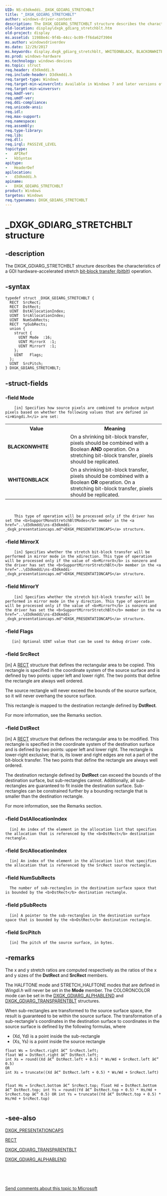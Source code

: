 ```yaml
---
UID: NS:d3dkmddi._DXGK_GDIARG_STRETCHBLT
title: "_DXGK_GDIARG_STRETCHBLT"
author: windows-driver-content
description: The DXGK_GDIARG_STRETCHBLT structure describes the characteristics of a GDI hardware-accelerated stretch bit-block transfer (bitblt) operation.
old-location: display\dxgk_gdiarg_stretchblt.htm
old-project: display
ms.assetid: 11988e4c-9f4b-44cc-bc09-ff6da62f3904
ms.author: windowsdriverdev
ms.date: 12/29/2017
ms.keywords: display.dxgk_gdiarg_stretchblt, WHITEONBLACK, BLACKONWHITE, _DXGK_GDIARG_STRETCHBLT, DXGK_GDIARG_STRETCHBLT, DXGK_GDIARG_STRETCHBLT structure [Display Devices], DmStructs_9c8014aa-fdad-474d-a1a1-182020850e17.xml, d3dkmddi/DXGK_GDIARG_STRETCHBLT
ms.prod: windows-hardware
ms.technology: windows-devices
ms.topic: struct
req.header: d3dkmddi.h
req.include-header: D3dkmddi.h
req.target-type: Windows
req.target-min-winverclnt: Available in Windows 7 and later versions of the Windows operating systems.
req.target-min-winversvr: 
req.kmdf-ver: 
req.umdf-ver: 
req.ddi-compliance: 
req.unicode-ansi: 
req.idl: 
req.max-support: 
req.namespace: 
req.assembly: 
req.type-library: 
req.lib: 
req.dll: 
req.irql: PASSIVE_LEVEL
topictype:
-	APIRef
-	kbSyntax
apitype:
-	HeaderDef
apilocation:
-	d3dkmddi.h
apiname:
-	DXGK_GDIARG_STRETCHBLT
product: Windows
targetos: Windows
req.typenames: DXGK_GDIARG_STRETCHBLT
---
```


# _DXGK_GDIARG_STRETCHBLT structure


## -description


The DXGK_GDIARG_STRETCHBLT structure describes the characteristics of a GDI hardware-accelerated stretch <a href="https://msdn.microsoft.com/bf5fa319-14ec-40df-be7a-89c07ce519ad">bit-block transfer (bitblt)</a> operation.


## -syntax


````
typedef struct _DXGK_GDIARG_STRETCHBLT {
  RECT  SrcRect;
  RECT  DstRect;
  UINT  DstAllocationIndex;
  UINT  SrcAllocationIndex;
  UINT  NumSubRects;
  RECT  *pSubRects;
  union {
    struct {
      UINT Mode  :16;
      UINT MirrorX  :1;
      UINT MirrorY  :1;
    };
    UINT   Flags;
  };
  UINT  SrcPitch;
} DXGK_GDIARG_STRETCHBLT;
````


## -struct-fields




### -field Mode


        [in] Specifies how source pixels are combined to produce output pixels based on whether the following values that are defined in <i>Wingdi.h</i> are set:
		  
        
       
<table>
<tr>
<th>Value</th>
<th>Meaning</th>
</tr>
<tr>
<td width="40%"><a id="BLACKONWHITE"></a><a id="blackonwhite"></a><dl>
<dt><b>BLACKONWHITE</b></dt>
</dl>
</td>
<td width="60%">
On a shrinking bit-block transfer, pixels should be combined with a Boolean <b>AND</b> operation. On a stretching bit-block transfer, pixels should be replicated.

</td>
</tr>
<tr>
<td width="40%"><a id="WHITEONBLACK"></a><a id="whiteonblack"></a><dl>
<dt><b>WHITEONBLACK</b></dt>
</dl>
</td>
<td width="60%">
On a shrinking bit-block transfer, pixels should be combined with a Boolean <b>OR</b> operation. On a stretching bit-block transfer, pixels should be replicated.

</td>
</tr>
</table> 


        This type of operation will be processed only if the driver has set the <b>SupportMonoStretchBltModes</b> member in the <a href="..\d3dkmddi\ns-d3dkmddi-_dxgk_presentationcaps.md">DXGK_PRESENTATIONCAPS</a> structure.


### -field MirrorX


        [in] Specifies whether the stretch bit-block transfer will be performed in mirror mode in the xdirection. This type of operation will be processed only if the value of <b>MirrorX</b> is nonzero and the driver has set the <b>SupportMirrorStretchBlt</b> member in the <a href="..\d3dkmddi\ns-d3dkmddi-_dxgk_presentationcaps.md">DXGK_PRESENTATIONCAPS</a> structure.
       


### -field MirrorY


        [in] Specifies whether the stretch bit-block transfer will be performed in mirror mode in the y direction. This type of operation will be processed only if the value of <b>MirrorY</b> is nonzero and the driver has set the <b>SupportMirrorStretchBlt</b> member in the <a href="..\d3dkmddi\ns-d3dkmddi-_dxgk_presentationcaps.md">DXGK_PRESENTATIONCAPS</a> structure.
       


### -field Flags


       [in] Optional UINT value that can be used to debug driver code.
      


### -field SrcRect

[in] A <a href="https://msdn.microsoft.com/library/windows/hardware/ff569234">RECT</a> structure that defines the rectangular area to be copied. This rectangle is specified in the coordinate system of the source surface and is defined by two points: upper left and lower right. The two points that define the rectangle are always well ordered. 

The source rectangle will never exceed the bounds of the source surface, so it will never overhang the source surface. 

This rectangle is mapped to the destination rectangle defined by <b>DstRect</b>. 

For more information, see the Remarks section.


### -field DstRect

[in] A <a href="https://msdn.microsoft.com/library/windows/hardware/ff569234">RECT</a> structure that defines the rectangular area to be modified. This rectangle is specified in the coordinate system of the destination surface and is defined by two points: upper left and lower right. The rectangle is lower-right exclusive; that is, its lower and right edges are not a part of the bit-block transfer. The two points that define the rectangle are always well ordered. 

The destination rectangle defined by <b>DstRect</b> can exceed the bounds of the destination surface, but sub-rectangles cannot. Additionally, all sub-rectangles are guaranteed to fit inside the destination surface. Sub-rectangles can be constrained further by a bounding rectangle that is smaller than the destination rectangle. 

For more information, see the Remarks section.


### -field DstAllocationIndex


      [in] An index of the element in the allocation list that specifies the allocation that is referenced by the <b>DstRect</b> destination rectangle.
     


### -field SrcAllocationIndex


      [in] An index of the element in the allocation list that specifies the allocation that is referenced by the SrcRect source rectangle.
     


### -field NumSubRects


      The number of sub-rectangles in the destination surface space that is bounded by the <b>DstRect</b> destination rectangle.
     


### -field pSubRects


      [in] A pointer to the sub-rectangles in the destination surface space that is bounded by the <b>DstRect</b> destination rectangle.
     


### -field SrcPitch


      [in] The pitch of the source surface, in bytes.
     


## -remarks


The x and y stretch ratios are computed respectively as the ratios of the x and y sizes of the <b>DstRect</b> and <b>SrcRect</b> members.

The HALFTONE mode and STRETCH_HALFTONE modes that are defined in <i>Wingdi.h</i> will never be set in the <b>Mode</b> member. The COLORONCOLOR mode can be set in the <a href="..\d3dkmddi\ns-d3dkmddi-_dxgk_gdiarg_alphablend.md">DXGK_GDIARG_ALPHABLEND</a> and <a href="..\d3dkmddi\ns-d3dkmddi-_dxgk_gdiarg_transparentblt.md">DXGK_GDIARG_TRANSPARENTBLT</a> structures.

When sub-rectangles are transformed to the source surface space, the result is guaranteed to be within the source surface. The transformation of a sub-rectangle's coordinates in the destination surface to coordinates  in the source surface is defined by the following formulas, where
<ul>
<li>(Xd, Yd) is a point inside the sub-rectangle</li>
<li>(Xs, Ys) is a point inside the source rectangle</li>
</ul><pre class="syntax" xml:space="preserve"><code>float Ws = SrcRect.right â€“ SrcRect.left;
float Wd = DstRect.right â€“ DstRect.left;
int Xs = round((Xd â€“ DstRect.left + 0.5) * Ws/Wd + SrcRect.left â€“ 0.5)
OR
int Xs = truncate((Xd â€“ DstRect.left + 0.5) * Ws/Wd + SrcRect.left)

float Hs = SrcRect.bottom â€“ SrcRect.top;
float Hd = DstRect.bottom â€“ DstRect.top;
int Ys = round((Yd â€“ DstRect.top + 0.5) * Hs/Hd + SrcRect.top â€“ 0.5)
OR
int Ys = truncate((Yd â€“ DstRect.top + 0.5) * Hs/Hd + SrcRect.top)</code></pre>


## -see-also

<a href="..\d3dkmddi\ns-d3dkmddi-_dxgk_presentationcaps.md">DXGK_PRESENTATIONCAPS</a>

<a href="https://msdn.microsoft.com/library/windows/hardware/ff569234">RECT</a>

<a href="..\d3dkmddi\ns-d3dkmddi-_dxgk_gdiarg_transparentblt.md">DXGK_GDIARG_TRANSPARENTBLT</a>

<a href="..\d3dkmddi\ns-d3dkmddi-_dxgk_gdiarg_alphablend.md">DXGK_GDIARG_ALPHABLEND</a>

 

 

<a href="mailto:wsddocfb@microsoft.com?subject=Documentation%20feedback [display\display]:%20DXGK_GDIARG_STRETCHBLT structure%20 RELEASE:%20(12/29/2017)&amp;body=%0A%0APRIVACY STATEMENT%0A%0AWe use your feedback to improve the documentation. We don't use your email address for any other purpose, and we'll remove your email address from our system after the issue that you're reporting is fixed. While we're working to fix this issue, we might send you an email message to ask for more info. Later, we might also send you an email message to let you know that we've addressed your feedback.%0A%0AFor more info about Microsoft's privacy policy, see http://privacy.microsoft.com/en-us/default.aspx." title="Send comments about this topic to Microsoft">Send comments about this topic to Microsoft</a>

